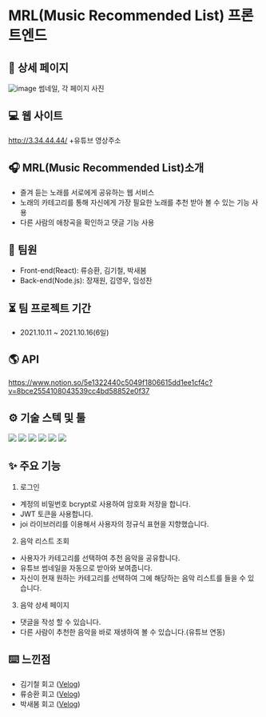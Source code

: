 # MRL(Music Recommended List) 프론트엔드

## 📰 상세 페이지

![image](이미지주소)
썸네일, 각 페이지 사진

## 💻 웹 사이트

http://3.34.44.44/ +유튜브 영상주소

## 🎧 MRL(Music Recommended List)소개

- 즐겨 듣는 노래를 서로에게 공유하는 웹 서비스
- 노래의 카테고리를 통해 자신에게 가장 필요한 노래를 추천 받아 볼 수 있는 기능 사용
- 다른 사람의 애창곡을 확인하고 댓글 기능 사용

## 🙋 팀원

- Front-end(React): 류승환, 김기철, 박새봄
- Back-end(Node.js): 장재원, 김영우, 임성찬

## ⏳ 팀 프로젝트 기간

- 2021.10.11 ~ 2021.10.16(6일)

## 🌎 API

https://www.notion.so/5e1322440c5049f1806615dd1ee1cf4c?v=8bce2554108043539cc4bd58852e0f37

## ⚙️ 기술 스텍 및 툴

<img src="https://img.shields.io/badge/Yarn-1.22.15-2C8EBB?style=flat-square&logo=Yarn&logoColor=white"/>
<img src="https://img.shields.io/badge/React-17.0.1-61DAFB?style=flat-square&logo=React&logoColor=white"/>
<img src="https://img.shields.io/badge/React Router-5.2.0-CA4245?style=flat-square&logo=React Router&logoColor=white"/>
<img src="https://img.shields.io/badge/Redux-4.1.1-764ABC?style=flat-square&logo=Redux&logoColor=white"/>
<img src="https://img.shields.io/badge/MaterialUI-5.0.3-0081CB?style=flat-square&logo=Material-UI&logoColor=white"/>

<img src="https://img.shields.io/badge/Axios-0.21.1-764ABC?style=flat-square&logo=Axios&logoColor=white"/>

## ✨ 주요 기능

1. 로그인

- 계정의 비밀번호 bcrypt로 사용하여 암호화 저장을 합니다.
- JWT 토큰을 사용합니다.
- joi 라이브러리를 이용해서 사용자의 정규식 표현을 지향했습니다.

2. 음악 리스트 조회

- 사용자가 카테고리를 선택하여 추천 음악을 공유합니다.
- 유튜브 썸네일을 자동으로 받아와 보여줍니다.
- 자신이 현재 원하는 카테고리를 선택하여 그에 해당하는 음악 리스트를 들을 수 있습니다.

3. 음악 상세 페이지

- 댓글을 작성 할 수 있습니다.
- 다른 사람이 추천한 음악을 바로 재생하여 볼 수 있습니다.(유튜브 연동)

## ⌨️ 느낀점

- 김기철 회고 ([Velog](주소))
- 류승환 회고 ([Velog](주소))
- 박새봄 회고 ([Velog](주소))
